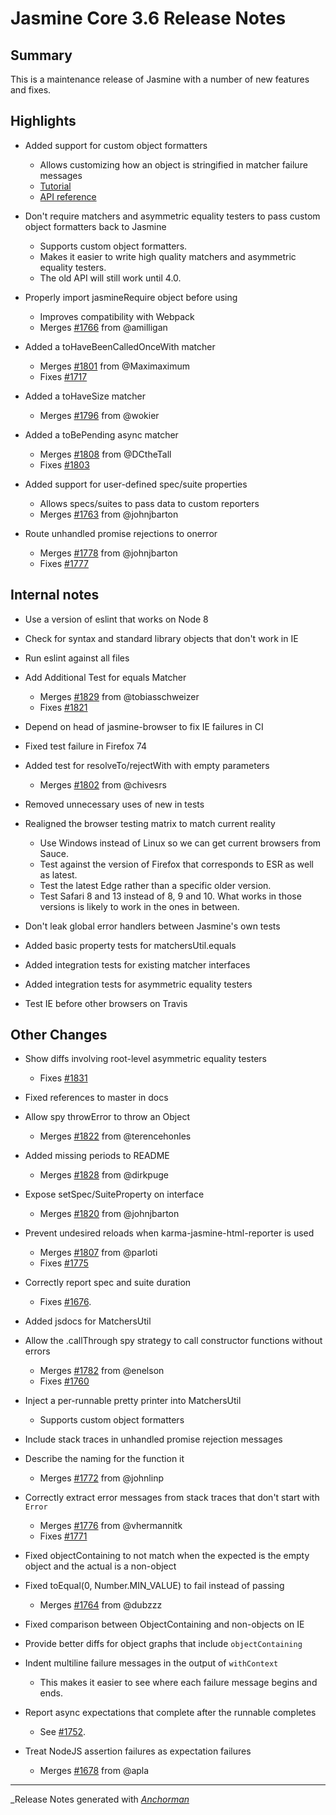 # Jasmine Core 3.6 Release Notes

## Summary

This is a maintenance release of Jasmine with a number of new features and fixes.

## Highlights

* Added support for custom object formatters
    * Allows customizing how an object is stringified in matcher failure messages
    * [Tutorial](https://jasmine.github.io/tutorials/custom_object_formatter)
    * [API reference](https://jasmine.github.io/api/3.6/jasmine.html#.addCustomObjectFormatter)

* Don't require matchers and asymmetric equality testers to pass custom object formatters back to Jasmine
    - Supports custom object formatters.
    - Makes it easier to write high quality matchers and asymmetric equality testers.
    - The old API will still work until 4.0.

* Properly import jasmineRequire object before using
    - Improves compatibility with Webpack
    - Merges [#1766](https://github.com/jasmine/jasmine/pull/1766) from @amilligan

* Added a toHaveBeenCalledOnceWith matcher
    - Merges [#1801](https://github.com/jasmine/jasmine/pull/1801) from @Maximaximum
    - Fixes [#1717](https://github.com/jasmine/jasmine/issues/1717)
    
* Added a toHaveSize matcher
    - Merges [#1796](https://github.com/jasmine/jasmine/pull/1796) from @wokier

* Added a toBePending async matcher
    - Merges [#1808](https://github.com/jasmine/jasmine/pull/1808) from @DCtheTall
    - Fixes [#1803](https://github.com/jasmine/jasmine/issues/1803)
    
* Added support for user-defined spec/suite properties
    - Allows specs/suites to pass data to custom reporters
    - Merges [#1763](https://github.com/jasmine/jasmine/pull/1763) from @johnjbarton

* Route unhandled promise rejections to onerror
    - Merges [#1778](https://github.com/jasmine/jasmine/pull/1778) from @johnjbarton
    - Fixes [#1777](https://github.com/jasmine/jasmine/issues/1777)


## Internal notes

* Use a version of eslint that works on Node 8

* Check for syntax and standard library objects that don't work in IE

* Run eslint against all files

* Add Additional Test for equals Matcher
    - Merges [#1829](https://github.com/jasmine/jasmine/pull/1829) from @tobiasschweizer
    - Fixes [#1821](https://github.com/jasmine/jasmine/issues/1821)

* Depend on head of jasmine-browser to fix IE failures in CI

* Fixed test failure in Firefox 74

* Added test for resolveTo/rejectWith with empty parameters
    - Merges [#1802](https://github.com/jasmine/jasmine/pull/1802) from @chivesrs
    
* Removed unnecessary uses of new in tests

* Realigned the browser testing matrix to match current reality
    - Use Windows instead of Linux so we can get current browsers from Sauce.
    - Test against the version of Firefox that corresponds to ESR as well as
  latest.
    - Test the latest Edge rather than a specific older version.
    - Test Safari 8 and 13 instead of 8, 9 and 10. What works in those versions
  is likely to work in the ones in between.

* Don't leak global error handlers between Jasmine's own tests

* Added basic property tests for matchersUtil.equals

* Added integration tests for existing matcher interfaces

* Added integration tests for asymmetric equality testers

* Test IE before other browsers on Travis


## Other Changes

* Show diffs involving root-level asymmetric equality testers
    - Fixes [#1831](https://github.com/jasmine/jasmine/issues/1831)

* Fixed references to master in docs

* Allow spy throwError to throw an Object
    - Merges [#1822](https://github.com/jasmine/jasmine/pull/1822) from @terencehonles

* Added missing periods to README
    - Merges [#1828](https://github.com/jasmine/jasmine/pull/1828) from @dirkpuge


* Expose setSpec/SuiteProperty on interface
    - Merges [#1820](https://github.com/jasmine/jasmine/pull/1820) from @johnjbarton

* Prevent undesired reloads when karma-jasmine-html-reporter is used
    - Merges [#1807](https://github.com/jasmine/jasmine/pull/1807) from @parloti
    - Fixes [#1775](https://github.com/jasmine/jasmine/issues/1775)

* Correctly report spec and suite duration
    - Fixes [#1676](https://github.com/jasmine/jasmine/issues/1676).

* Added jsdocs for MatchersUtil

* Allow the .callThrough spy strategy to call constructor functions without errors
    - Merges [#1782](https://github.com/jasmine/jasmine/pull/1782) from @enelson
    - Fixes [#1760](https://github.com/jasmine/jasmine/issues/1760)
    
* Inject a per-runnable pretty printer into MatchersUtil
    - Supports custom object formatters

* Include stack traces in unhandled promise rejection messages

* Describe the naming for the function it
    - Merges [#1772](https://github.com/jasmine/jasmine/pull/1772) from @johnlinp

* Correctly extract error messages from stack traces that don't start with `Error`
    - Merges [#1776](https://github.com/jasmine/jasmine/pull/1776) from @vhermannitk
    - Fixes [#1771](https://github.com/jasmine/jasmine/issues/1771)

* Fixed objectContaining to not match when the expected is the empty object and the actual is a non-object

* Fixed toEqual(0, Number.MIN_VALUE) to fail instead of passing 
    - Merges [#1764](https://github.com/jasmine/jasmine/pull/1764) from @dubzzz

* Fixed comparison between ObjectContaining and non-objects on IE

* Provide better diffs for object graphs that include `objectContaining`

* Indent multiline failure messages in the output of `withContext`
    * This makes it easier to see where each failure message begins and ends.

* Report async expectations that complete after the runnable completes
    - See [#1752](https://github.com/jasmine/jasmine/issues/1752).

* Treat NodeJS assertion failures as expectation failures
    - Merges [#1678](https://github.com/jasmine/jasmine/pull/1678) from @apla


------

_Release Notes generated with _[Anchorman](http://github.com/infews/anchorman)_
